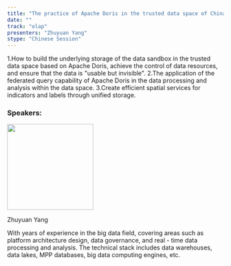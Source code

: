 ```yaml
---
title: "The practice of Apache Doris in the trusted data space of China Unicom Digital Intelligence Company"
date: ""
track: "olap"
presenters: "Zhuyuan Yang"
stype: "Chinese Session"
---
```


1.How to build the underlying storage of the data sandbox in the trusted data space based on Apache Doris, achieve the control of data resources, and ensure that the data is "usable but invisible".
2.The application of the federated query capability of Apache Doris in the data processing and analysis within the data space.
3.Create efficient spatial services for indicators and labels through unified storage.

### Speakers:


<img src="https://sessionize.com/image/5d06-400o400o1-wxrDUigYrcBYqti74xPWTY.jpg" width="200" /><br/>

Zhuyuan Yang

With years of experience in the big data field, covering areas such as platform architecture design, data governance, and real - time data processing and analysis. The technical stack includes data warehouses, data lakes, MPP databases, big data computing engines, etc.

